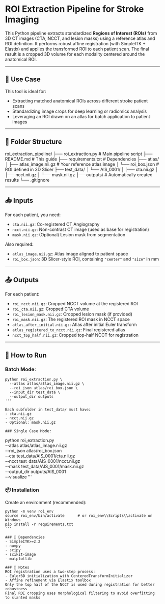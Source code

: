 # ROI Extraction Pipeline for Stroke Imaging

This Python pipeline extracts standardized **Regions of Interest (ROIs)** from 3D CT images (CTA, NCCT, and lesion masks) using a reference atlas and ROI definition. It performs robust affine registration (with SimpleITK + Elastix) and applies the transformed ROI to each patient scan. The final result is a cropped 3D volume for each modality centered around the anatomical ROI.

---

## 🧠 Use Case

This tool is ideal for:
- Extracting matched anatomical ROIs across different stroke patient scans
- Standardizing image crops for deep learning or radiomics analysis
- Leveraging an ROI drawn on an atlas for batch application to patient images

---

## 📁 Folder Structure
roi_extraction_pipeline/
├── roi_extraction.py # Main pipeline script
├── README.md # This guide
├── requirements.txt # Dependencies
├── atlas/
│ ├── atlas_image.nii.gz # Your reference atlas image
│ └── roi_box.json # ROI defined in 3D Slicer
├── test_data/
│ └── AIS_0001/
│ ├── cta.nii.gz
│ ├── ncct.nii.gz
│ └── mask.nii.gz
├── outputs/ # Automatically created results
└── .gitignore

---

## 📥 Inputs

For each patient, you need:
- `cta.nii.gz`: Co-registered CT Angiography
- `ncct.nii.gz`: Non-contrast CT image (used as base for registration)
- `mask.nii.gz`: (Optional) Lesion mask from segmentation

Also required:
- `atlas_image.nii.gz`: Atlas image aligned to patient space
- `roi_box.json`: 3D Slicer-style ROI, containing `"center"` and `"size"` in mm

---

## 📤 Outputs

For each patient:
- `roi_ncct.nii.gz`: Cropped NCCT volume at the registered ROI
- `roi_cta.nii.gz`: Cropped CTA volume
- `roi_lesion_mask.nii.gz`: Cropped lesion mask (if provided)
- `roi_mask.nii.gz`: The registered ROI mask in NCCT space
- `atlas_after_initial.nii.gz`: Atlas after initial Euler transform
- `atlas_registered_to_ncct.nii.gz`: Final registered atlas
- `ncct_top_half.nii.gz`: Cropped top-half NCCT for registration

---

## 🚀 How to Run

### Batch Mode:

```
python roi_extraction.py \
  --atlas atlas/atlas_image.nii.gz \
  --roi_json atlas/roi_box.json \
  --input_dir test_data \
  --output_dir outputs
'''

Each subfolder in test_data/ must have:
- cta.nii.gz
- ncct.nii.gz
- Optional: mask.nii.gz

### Single Case Mode:
```
python roi_extraction.py \
  --atlas atlas/atlas_image.nii.gz \
  --roi_json atlas/roi_box.json \
  --cta test_data/AIS_0001/cta.nii.gz \
  --ncct test_data/AIS_0001/ncct.nii.gz \
  --mask test_data/AIS_0001/mask.nii.gz \
  --output_dir outputs/AIS_0001 \
  --visualize
'''

### 📦 Installation
Create an environment (recommended):
```
python -m venv roi_env
source roi_env/bin/activate      # or roi_env\\Scripts\\activate on Windows
pip install -r requirements.txt
'''

### 🔧 Dependencies
- SimpleITK>=2.2
- numpy
- scipy
- scikit-image
- matplotlib

### 📌 Notes
ROI registration uses a two-step process:
- Euler3D initialization with CenteredTransformInitializer
- Affine refinement via Elastix toolbox
Only the top half of the NCCT is used during registration for better robustness
Final ROI cropping uses morphological filtering to avoid overfitting to slanted masks

